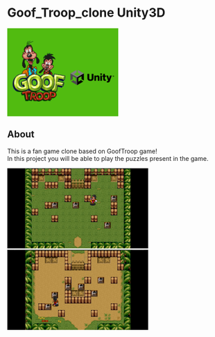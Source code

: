 # Goof_Troop_clone Unity3D

<img src="Assets/Repository_Images/Thumbnail.png" align="center" height="203" width="256">

## About
This is a fan game clone based on GoofTroop game!
<br>
In this project you will be able to play the puzzles present in the game.

<div>
<img src="Assets/Repository_Images/ScreenShots/screenshot_1.png" height="185" width="325">
<img src="Assets/Repository_Images/ScreenShots/screenshot_2.png" height="185" width="325">
</div>


 
